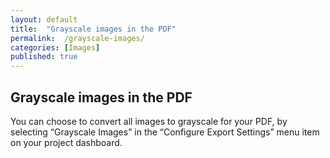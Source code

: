 ```yaml
---
layout: default
title:  "Grayscale images in the PDF"
permalink:  /grayscale-images/
categories: [Images]
published: true
---
```


<section data-type="chapter" class="hsecchapter" data-hederis-type="hsecchapter" id="grayscale-images" data-pi-attrs="id: grayscale-images" role="doc-chapter"><h1 data-hederis-type="hblkchaptitle" class="hblkchaptitle" id="pIcpFMLRD">Grayscale images in the PDF</h1>
    <p class="hblkp" data-hederis-type="hblkp" id="pGsHSNxMi">You can choose to convert all images to grayscale for your PDF, by selecting &#8220;Grayscale Images&#8221; in the &#8220;Configure Export Settings&#8221; menu item on your project dashboard.</p>
    </section>
    